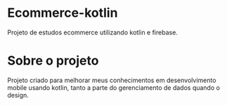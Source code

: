 # Ecommerce-kotlin
Projeto de estudos ecommerce utilizando kotlin e firebase.

# Sobre o projeto
Projeto criado para melhorar meus conhecimentos em desenvolvimento mobile usando kotlin, tanto a parte do gerenciamento de dados quando o design.


